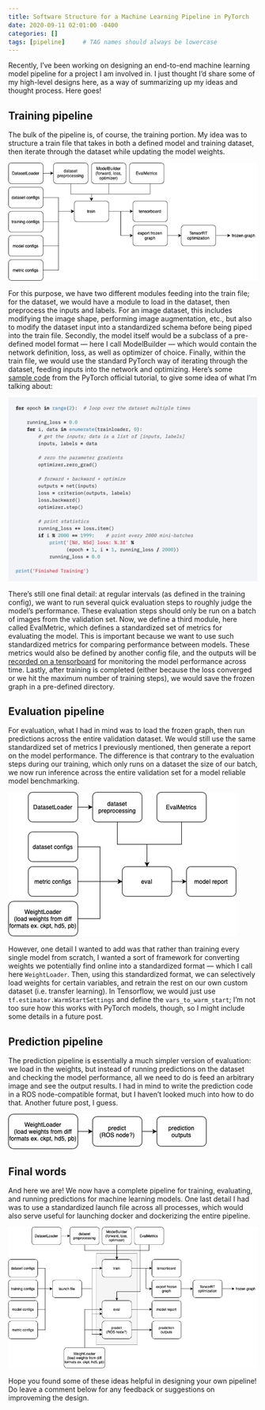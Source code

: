```yaml
---
title: Software Structure for a Machine Learning Pipeline in PyTorch
date: 2020-09-11 02:01:00 -0400
categories: []
tags: [pipeline]     # TAG names should always be lowercase
---
```


Recently, I’ve been working on designing an end-to-end machine learning model pipeline for a project I am involved in. I just thought I’d share some of my high-level designs here, as a way of summarizing up my ideas and thought process. Here goes!

## Training pipeline

The bulk of the pipeline is, of course, the training portion. My idea was to structure a train file that takes in both a defined model and training dataset, then iterate through the dataset while updating the model weights. 

![train pipeline](/assets/pipeline/train_pipeline.png)

For this purpose, we have two different modules feeding into the train file; for the dataset, we would have a module to load in the dataset, then preprocess the inputs and labels. For an image dataset, this includes modifying the image shape, performing image augmentation, etc., but also to modify the dataset input into a standardized schema before being piped into the train file. Secondly, the model itself would be a subclass of a pre-defined model format — here I call ModelBuilder — which would contain the network definition, loss, as well as optimizer of choice. Finally, within the train file, we would use the standard PyTorch way of iterating through the dataset, feeding inputs into the network and optimizing. Here’s some [sample code](https://pytorch.org/tutorials/beginner/blitz/cifar10_tutorial.html#sphx-glr-beginner-blitz-cifar10-tutorial-py) from the PyTorch official tutorial, to give some idea of what I’m talking about:

![pt tutorial](/assets/pipeline/pt_tutorial.png)

There’s still one final detail: at regular intervals (as defined in the training config), we want to run several quick evaluation steps to roughly judge the model’s performance. These evaluation steps should only be run on a batch of images from the validation set. Now, we define a third module, here called EvalMetric, which defines a standardized set of metrics for evaluating the model. This is important because we want to use such standardized metrics for comparing performance between models. These metrics would also be defined by another config file, and the outputs will be [recorded on a tensorboard](https://pytorch.org/tutorials/intermediate/tensorboard_tutorial.html) for monitoring the model performance across time. Lastly, after training is completed (either because the loss converged or we hit the maximum number of training steps), we would save the frozen graph in a pre-defined directory.

## Evaluation pipeline

For evaluation, what I had in mind was to load the frozen graph, then run predictions across the entire validation dataset. We would still use the same standardized set of metrics I previously mentioned, then generate a report on the model performance. The difference is that contrary to the evaluation steps during our training, which only runs on a dataset the size of our batch, we now run inference across the entire validation set for a model reliable model benchmarking.

![eval pipeline](/assets/pipeline/eval_pipeline.png)

However, one detail I wanted to add was that rather than training every single model from scratch, I wanted a sort of framework for converting weights we potentially find online into a standardized format — which I call here `WeightLoader`. Then, using this standardized format, we can selectively load weights for certain variables, and retrain the rest on our own custom dataset (i.e. transfer learning). In Tensorflow, we would just use `tf.estimator.WarmStartSettings` and define the `vars_to_warm_start`; I’m not too sure how this works with PyTorch models, though, so I might include some details in a future post.

## Prediction pipeline

The prediction pipeline is essentially a much simpler version of evaluation: we load in the weights, but instead of running predictions on the dataset and checking the model performance, all we need to do is feed an arbitrary image and see the output results. I had in mind to write the prediction code in a ROS node-compatible format, but I haven’t looked much into how to do that. Another future post, I guess.

![prediction pipeline](/assets/pipeline/pred_pipeline.png)

## Final words

And here we are! We now have a complete pipeline for training, evaluating, and running predictions for machine learning models. One last detail I had was to use a standardized launch file across all processes, which would also serve useful for launching docker and dockerizing the entire pipeline.

![full pipeline](/assets/pipeline/full_pipeline.png)

Hope you found some of these ideas helpful in designing your own pipeline! Do leave a comment below for any feedback or suggestions on improveming the design.
